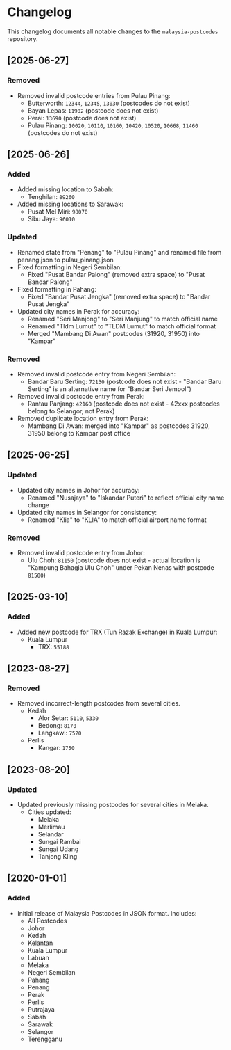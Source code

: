 # Changelog

This changelog documents all notable changes to the `malaysia-postcodes` repository.

## [2025-06-27]

### Removed

- Removed invalid postcode entries from Pulau Pinang:
  - Butterworth: `12344`, `12345`, `13030` (postcodes do not exist)
  - Bayan Lepas: `11902` (postcode does not exist)
  - Perai: `13690` (postcode does not exist)
  - Pulau Pinang: `10020`, `10110`, `10160`, `10420`, `10520`, `10668`, `11460` (postcodes do not exist)

## [2025-06-26]

### Added

- Added missing location to Sabah:
  - Tenghilan: `89260`
- Added missing locations to Sarawak:
  - Pusat Mel Miri: `98070`
  - Sibu Jaya: `96010`

### Updated

- Renamed state from "Penang" to "Pulau Pinang" and renamed file from penang.json to pulau_pinang.json
- Fixed formatting in Negeri Sembilan:
  - Fixed "Pusat  Bandar Palong" (removed extra space) to "Pusat Bandar Palong"
- Fixed formatting in Pahang:
  - Fixed "Bandar Pusat  Jengka" (removed extra space) to "Bandar Pusat Jengka"
- Updated city names in Perak for accuracy:
  - Renamed "Seri Manjong" to "Seri Manjung" to match official name
  - Renamed "Tldm Lumut" to "TLDM Lumut" to match official format
  - Merged "Mambang Di Awan" postcodes (31920, 31950) into "Kampar"

### Removed

- Removed invalid postcode entry from Negeri Sembilan:
  - Bandar Baru Serting: `72130` (postcode does not exist - "Bandar Baru Serting" is an alternative name for "Bandar Seri Jempol")
- Removed invalid postcode entry from Perak:
  - Rantau Panjang: `42160` (postcode does not exist - 42xxx postcodes belong to Selangor, not Perak)
- Removed duplicate location entry from Perak:
  - Mambang Di Awan: merged into "Kampar" as postcodes 31920, 31950 belong to Kampar post office

## [2025-06-25]

### Updated

- Updated city names in Johor for accuracy:
  - Renamed "Nusajaya" to "Iskandar Puteri" to reflect official city name change
- Updated city names in Selangor for consistency:
  - Renamed "Klia" to "KLIA" to match official airport name format

### Removed

- Removed invalid postcode entry from Johor:
  - Ulu Choh: `81150` (postcode does not exist - actual location is "Kampung Bahagia Ulu Choh" under Pekan Nenas with postcode `81500`)

## [2025-03-10]

### Added

- Added new postcode for TRX (Tun Razak Exchange) in Kuala Lumpur:
  - Kuala Lumpur
    - TRX: `55188`

## [2023-08-27]

### Removed

- Removed incorrect-length postcodes from several cities.
  - Kedah
    - Alor Setar: `5110`, `5330`
    - Bedong: `8170`
    - Langkawi: `7520`
  - Perlis
    - Kangar: `1750`

## [2023-08-20]

### Updated

- Updated previously missing postcodes for several cities in Melaka.
  - Cities updated:
    - Melaka
    - Merlimau
    - Selandar
    - Sungai Rambai
    - Sungai Udang
    - Tanjong Kling

## [2020-01-01]

### Added

- Initial release of Malaysia Postcodes in JSON format. Includes:
  - All Postcodes
  - Johor
  - Kedah
  - Kelantan
  - Kuala Lumpur
  - Labuan
  - Melaka
  - Negeri Sembilan
  - Pahang
  - Penang
  - Perak
  - Perlis
  - Putrajaya
  - Sabah
  - Sarawak
  - Selangor
  - Terengganu
